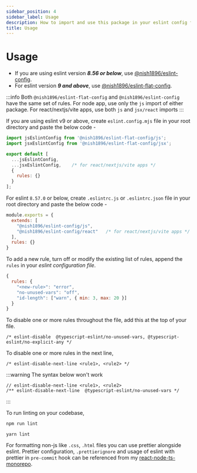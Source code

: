 ```yaml
---
sidebar_position: 4
sidebar_label: Usage
description: How to import and use this package in your eslint config file?
title: Usage
---
```


# Usage

<!-- In case you are migrating from v1.0.x, check the [Migration Guide](./migration/). -->

- If you are using eslint version ***8.56 or below***, use [@nish1896/eslint-config](https://www.npmjs.com/package/@nish1896/eslint-config). 
- For eslint version ***9 and above***, use [@nish1896/eslint-flat-config](https://www.npmjs.com/package/@nish1896/eslint-flat-config).

:::info
Both `@nish1896/eslint-flat-config` and `@nish1896/eslint-config` have the same set of rules. For node app, use only the `js` import of either package. For react/nextjs/vite apps, use both `js` and `jsx/react` imports
:::

If you are using eslint v9 or above, create `eslint.config.mjs` file in your root directory and paste the below code - 

```js
import jsEslintConfig from '@nish1896/eslint-flat-config/js';
import jsxEslintConfig from '@nish1896/eslint-flat-config/jsx';

export default [
  ...jsEslintConfig,
  ...jsxEslintConfig,    /* for react/nextjs/vite apps */
  {
    rules: {}
  }
];
```

For eslint `8.57.0` or below, create `.eslintrc.js` or `.eslintrc.json` file in your root directory and paste the below code - 

```js
module.exports = {
  extends: [
    "@nish1896/eslint-config/js",
    "@nish1896/eslint-config/react"   /* for react/nextjs/vite apps */
  ],
  rules: {}
}
```

To add a new rule, turn off or modify the existing list of rules, append the `rules` in your _eslint configuration file_.

```js
{
  rules: {
    "<new-rule>": "error",
    "no-unused-vars": "off",
    "id-length": ["warn", { min: 3, max: 20 }]
  }
}
```

To disable one or more rules throughout the file, add this at the top of your file.

```
/* eslint-disable  @typescript-eslint/no-unused-vars, @typescript-eslint/no-explicit-any */
```

To disable one or more rules in the next line,

```
/* eslint-disable-next-line <rule1>, <rule2> */
```

:::warning
The syntax below won't work

```
// eslint-disable-next-line <rule1>, <rule2>
/** eslint-disable-next-line  @typescript-eslint/no-unused-vars */
```

:::

To run linting on your codebase,

```sh
npm run lint
```

```
yarn lint
```

For formatting non-js like `.css`, `.html` files you can use prettier alongside eslint. Prettier configuration, `.prettierignore` and usage of eslint with prettier in `pre-commit` hook can be referenced from my [react-node-ts-monorepo](https://github.com/nishkohli96/react-node-ts-monorepo/blob/main/package.json).
